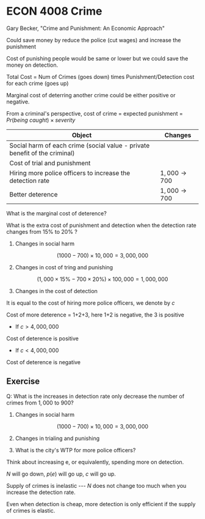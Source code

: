 # ECON 4008 Crime

Gary Becker, "Crime and Punishment: An Economic Approach"

Could save money by reduce the police (cut wages) and increase the punishment

Cost of punishing people would be same or lower but we could save the money on detection.

Total Cost = Num of Crimes (goes down) times Punishment/Detection cost for each crime (goes up)

Marginal cost of deterring another crime could be either positive or negative.

From a criminal's perspective, cost of crime = expected punishment = $Pr(being \ caught)\times severity$


|Object|Changes|
|---|---|
|Social harm of each crime (social value - private benefit of the criminal)| |
|Cost of trial and punishment| |
|Hiring more police officers to increase the detection rate| $1,000\rightarrow 700$ | 
|Better deterence| $1,000\rightarrow 700$ |

What is the marginal cost of deterence?

What is the extra cost of punishment and detection when the detection rate changes from 15% to 20% ?

1. Changes in social harm

$$
(1000-700)\times 10,000 = 3,000,000
$$

2. Changes in cost of tring and punishing

$$
(1,000 \times 15\% - 700 \times 20\%)\times 100,000=1,000,000
$$

3. Changes in the cost of detection

It is equal to the cost of hiring more police officers, we denote by $c$

Cost of more deterence = 1+2+3, here 1+2 is negative, the 3 is positive


- If $c > 4,000,000$

Cost of deterence is positive

- If $c < 4,000,000$

Cost of deterence is negative

## Exercise

Q: What is the increases in detection rate only decrease the number of crimes from $1,000$ to $900$?

1. Changes in social harm

$$
(1000-700)\times 10,000 = 3,000,000
$$


2. Changes in trialing and punishing

3. What is the city's WTP for more police officers?




Think about increasing e, or equivalently, spending more on detection.

$N$ will go down, $p(e)$ will go up, $c$ will go up.

Supply of crimes is inelastic --- $N$ does not change too much when you increase the detection rate.

Even when detection is cheap, more detection is only efficient if the supply of crimes is elastic.


